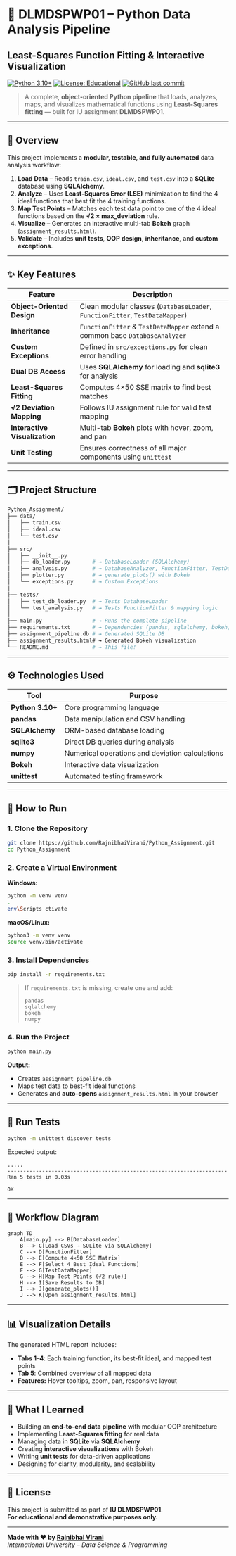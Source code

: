 # 🧠 DLMDSPWP01 – Python Data Analysis Pipeline  
## Least-Squares Function Fitting & Interactive Visualization

[![Python 3.10+](https://img.shields.io/badge/python-3.10%2B-blue.svg)](https://www.python.org/downloads/)
[![License: Educational](https://img.shields.io/badge/license-Educational-lightgrey)](LICENSE)
[![GitHub last commit](https://img.shields.io/github/last-commit/RajnibhaiVirani/Python_Assignment)](https://github.com/RajnibhaiVirani/Python_Assignment/commits/main)

> A complete, **object-oriented Python pipeline** that loads, analyzes, maps, and visualizes mathematical functions using **Least-Squares fitting** — built for IU assignment **DLMDSPWP01**.

---

## 📖 Overview

This project implements a **modular, testable, and fully automated** data analysis workflow:

1. **Load Data** – Reads `train.csv`, `ideal.csv`, and `test.csv` into a **SQLite** database using **SQLAlchemy**.  
2. **Analyze** – Uses **Least-Squares Error (LSE)** minimization to find the 4 ideal functions that best fit the 4 training functions.  
3. **Map Test Points** – Matches each test data point to one of the 4 ideal functions based on the **√2 × max_deviation** rule.  
4. **Visualize** – Generates an interactive multi-tab **Bokeh** graph (`assignment_results.html`).  
5. **Validate** – Includes **unit tests**, **OOP design**, **inheritance**, and **custom exceptions**.

---

## ✨ Key Features

| Feature | Description |
|----------|-------------|
| **Object-Oriented Design** | Clean modular classes (`DatabaseLoader`, `FunctionFitter`, `TestDataMapper`) |
| **Inheritance** | `FunctionFitter` & `TestDataMapper` extend a common base `DatabaseAnalyzer` |
| **Custom Exceptions** | Defined in `src/exceptions.py` for clean error handling |
| **Dual DB Access** | Uses **SQLAlchemy** for loading and **sqlite3** for analysis |
| **Least-Squares Fitting** | Computes 4×50 SSE matrix to find best matches |
| **√2 Deviation Mapping** | Follows IU assignment rule for valid test mapping |
| **Interactive Visualization** | Multi-tab **Bokeh** plots with hover, zoom, and pan |
| **Unit Testing** | Ensures correctness of all major components using `unittest` |

---

## 🗂️ Project Structure

```bash
Python_Assignment/
├── data/
│   ├── train.csv
│   ├── ideal.csv
│   └── test.csv
│
├── src/
│   ├── __init__.py
│   ├── db_loader.py       # → DatabaseLoader (SQLAlchemy)
│   ├── analysis.py        # → DatabaseAnalyzer, FunctionFitter, TestDataMapper
│   ├── plotter.py         # → generate_plots() with Bokeh
│   └── exceptions.py      # → Custom Exceptions
│
├── tests/
│   ├── test_db_loader.py  # → Tests DatabaseLoader
│   └── test_analysis.py   # → Tests FunctionFitter & mapping logic
│
├── main.py                # → Runs the complete pipeline
├── requirements.txt       # → Dependencies (pandas, sqlalchemy, bokeh, numpy)
├── assignment_pipeline.db # → Generated SQLite DB
├── assignment_results.html# → Generated Bokeh visualization
└── README.md              # → This file!
```

---

## ⚙️ Technologies Used

| Tool | Purpose |
|------|----------|
| **Python 3.10+** | Core programming language |
| **pandas** | Data manipulation and CSV handling |
| **SQLAlchemy** | ORM-based database loading |
| **sqlite3** | Direct DB queries during analysis |
| **numpy** | Numerical operations and deviation calculations |
| **Bokeh** | Interactive data visualization |
| **unittest** | Automated testing framework |

---

## 🚀 How to Run

### 1. Clone the Repository
```bash
git clone https://github.com/RajnibhaiVirani/Python_Assignment.git
cd Python_Assignment
```

### 2. Create a Virtual Environment
**Windows:**
```bash
python -m venv venv
.
env\Scripts ctivate
```
**macOS/Linux:**
```bash
python3 -m venv venv
source venv/bin/activate
```

### 3. Install Dependencies
```bash
pip install -r requirements.txt
```

> If `requirements.txt` is missing, create one and add:
> ```
> pandas
> sqlalchemy
> bokeh
> numpy
> ```

### 4. Run the Project
```bash
python main.py
```

**Output:**
- Creates `assignment_pipeline.db`
- Maps test data to best-fit ideal functions
- Generates and **auto-opens** `assignment_results.html` in your browser

---

## 🧪 Run Tests
```bash
python -m unittest discover tests
```

Expected output:
```text
.....
----------------------------------------------------------------------
Ran 5 tests in 0.03s

OK
```

---

## 🔄 Workflow Diagram

```mermaid
graph TD
    A[main.py] --> B[DatabaseLoader]
    B --> C[Load CSVs → SQLite via SQLAlchemy]
    C --> D[FunctionFitter]
    D --> E[Compute 4×50 SSE Matrix]
    E --> F[Select 4 Best Ideal Functions]
    F --> G[TestDataMapper]
    G --> H[Map Test Points (√2 rule)]
    H --> I[Save Results to DB]
    I --> J[generate_plots()]
    J --> K[Open assignment_results.html]
```

---

## 📊 Visualization Details

The generated HTML report includes:
- **Tabs 1–4**: Each training function, its best-fit ideal, and mapped test points  
- **Tab 5**: Combined overview of all mapped data  
- **Features:** Hover tooltips, zoom, pan, responsive layout  

---

## 🧠 What I Learned

- Building an **end-to-end data pipeline** with modular OOP architecture  
- Implementing **Least-Squares fitting** for real data  
- Managing data in **SQLite** via **SQLAlchemy**  
- Creating **interactive visualizations** with Bokeh  
- Writing **unit tests** for data-driven applications  
- Designing for clarity, modularity, and scalability  

---

## 📜 License

This project is submitted as part of **IU DLMDSPWP01**.  
**For educational and demonstrative purposes only.**

---

**Made with ❤️ by [Rajnibhai Virani](https://github.com/RajnibhaiVirani)**  
*International University – Data Science & Programming*
